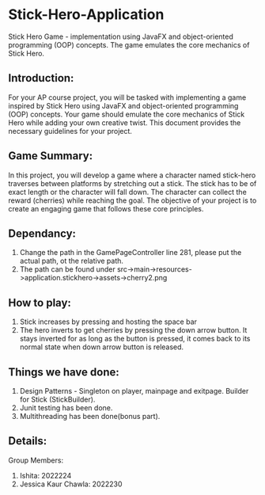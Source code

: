 # Stick-Hero-Application
Stick Hero Game - implementation using JavaFX and object-oriented programming (OOP) concepts. The game emulates the core mechanics of Stick Hero.
## Introduction:
For your AP course project, you will be tasked with implementing a game inspired by Stick Hero using JavaFX and object-oriented programming (OOP) concepts. Your game should emulate the core mechanics of Stick Hero while adding your own creative twist. This document provides the necessary guidelines for your project.

## Game Summary:
In this project, you will develop a game where a character named stick-hero traverses between platforms by stretching out a stick. The stick has to be of exact length or the character will fall down. The character can collect the reward (cherries) while reaching the goal. The objective of your project is to create an engaging game that follows these core principles.

## Dependancy:
1. Change the path in the GamePageController line 281, please put the actual path, ot the relative path.
2. The path can be found under src->main->resources->application.stickhero->assets->cherry2.png

## How to play:
1. Stick increases by pressing and hosting the space bar
2. The hero inverts to get cherries by pressing the down arrow button. It stays inverted for as long as the button is pressed, it comes back to its normal state when down arrow button is released.

## Things we have done:
1. Design Patterns - Singleton on player, mainpage and exitpage. Builder for Stick (StickBuilder).
2. Junit testing has been done.
3. Multithreading has been done(bonus part).

## Details:
Group Members:
1. Ishita: 2022224
2. Jessica Kaur Chawla: 2022230
